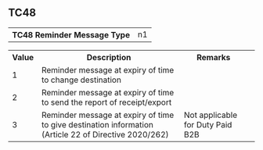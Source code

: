 ## TC48
<table>
 <tr>
  <th>
   TC48 Reminder Message Type
  </th>
  <td>
   n1
  </td>
 </tr>
</table>
<table>
 <tr>
  <th>
   Value
  </th>
  <th>
   Description
  </th>
  <th>
   Remarks
  </th>
 </tr>
 <tr>
  <td>
   1
  </td>
  <td>
   Reminder message at expiry of time to change destination
  </td>
  <td>
  </td>
  <td>
  </td>
 </tr>
 <tr>
  <td>
   2
  </td>
  <td>
   Reminder message at expiry of time to send the report of receipt/export
  </td>
  <td>
  </td>
  <td>
  </td>
 </tr>
 <tr>
  <td>
   3
  </td>
  <td>
   Reminder message at expiry of time to give destination information (Article 22 of Directive 2020/262)
  </td>
  <td>
   Not applicable for Duty Paid B2B
  </td>
  <td>
  </td>
 </tr>
</table>
